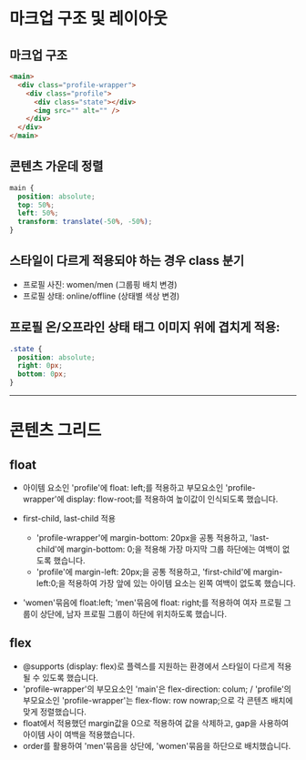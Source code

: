 # 마크업 구조 및 레이아웃

## 마크업 구조

```html
<main>
  <div class="profile-wrapper">
    <div class="profile">
      <div class="state"></div>
      <img src="" alt="" />
    </div>
  </div>
</main>
```

## 콘텐츠 가운데 정렬

```css
main {
  position: absolute;
  top: 50%;
  left: 50%;
  transform: translate(-50%, -50%);
}
```

## 스타일이 다르게 적용되야 하는 경우 class 분기

- 프로필 사진: women/men (그룹핑 배치 변경)
- 프로필 상태: online/offline (상태별 색상 변경)

## 프로필 온/오프라인 상태 태그 이미지 위에 겹치게 적용:

```css
.state {
  position: absolute;
  right: 0px;
  bottom: 0px;
}
```

---

# 콘텐츠 그리드

## float

- 아이템 요소인 'profile'에 float: left;를 적용하고 부모요소인 'profile-wrapper'에 display: flow-root;를 적용하여 높이값이 인식되도록 했습니다.
- first-child, last-child 적용

  - 'profile-wrapper'에 margin-bottom: 20px을 공통 적용하고, 'last-child'에 margin-bottom: 0;을 적용해 가장 마지막 그룹 하단에는 여백이 없도록 했습니다.
  - 'profile'에 margin-left: 20px;을 공통 적용하고, 'first-child'에 margin-left:0;을 적용하여 가장 앞에 있는 아이템 요소는 왼쪽 여백이 없도록 했습니다.

- 'women'묶음에 float:left; 'men'묶음에 float: right;를 적용하여 여자 프로필 그룹이 상단에, 남자 프로필 그룹이 하단에 위치하도록 했습니다.

## flex

- @supports (display: flex)로 플렉스를 지원하는 환경에서 스타일이 다르게 적용될 수 있도록 했습니다.
- 'profile-wrapper'의 부모요소인 'main'은 flex-direction: colum; / 'profile'의 부모요소인 'profile-wrapper'는 flex-flow: row nowrap;으로 각 콘텐츠 배치에 맞게 정렬했습니다.
- float에서 적용했던 margin값을 0으로 적용하여 값을 삭제하고, gap을 사용하여 아이템 사이 여백을 적용했습니다.
- order를 활용하여 'men'묶음을 상단에, 'women'묶음을 하단으로 배치했습니다.
